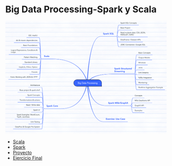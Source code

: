 # Big Data Processing-Spark y Scala

![](./images/images_mapa.png)

* [Scala](./scala/)
* [Spark](./spark/)
* [Proyecto](./proyecto/project.md)
* [Ejercicio Final](./final-exercise)
